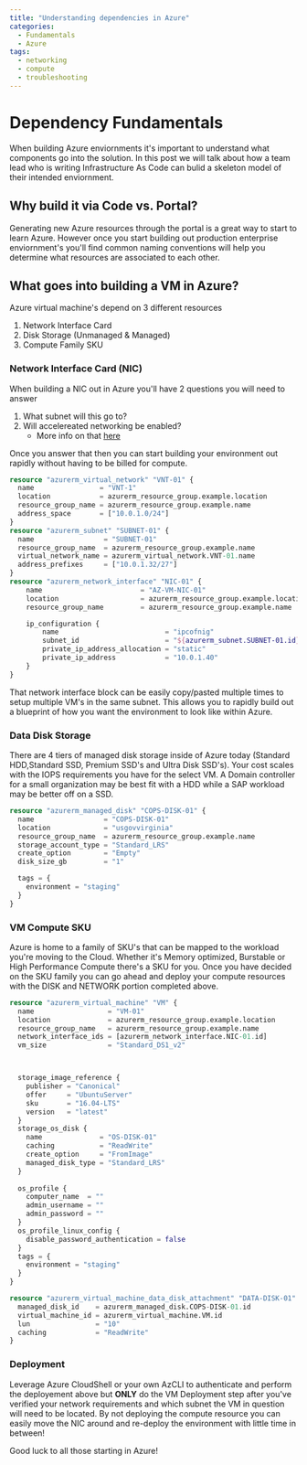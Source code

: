 ```yaml
---
title: "Understanding dependencies in Azure"
categories:
  - Fundamentals
  - Azure
tags:
  - networking
  - compute
  - troubleshooting
---
```



# Dependency Fundamentals

When building Azure enviornments it's important to understand what components go into the solution. In this post we will talk about how a team lead who is writing Infrastructure As Code can bulid a skeleton model of their intended enviornment.

## Why build it via Code vs. Portal?

Generating new Azure resources through the portal is a great way to start to learn Azure. However once you start building out production enterprise enviornment's you'll find common naming conventions will help you determine what resources are associated to each other.

## What goes into building a VM in Azure?

Azure virtual machine's depend on 3 different resources

1. Network Interface Card
2. Disk Storage (Unmanaged & Managed)
3. Compute Family SKU

### Network Interface Card (NIC)

When building a NIC out in Azure you'll have 2 questions you will need to answer

1. What subnet will this go to?
2. Will accelereated networking be enabled? 
   - More info on that [here](https://docs.microsoft.com/en-us/azure/virtual-network/create-vm-accelerated-networking-cli#benefits)

Once you answer that then you can start building your environment out rapidly without having to be billed for compute.

````terraform
resource "azurerm_virtual_network" "VNT-01" {
  name                = "VNT-1"
  location            = azurerm_resource_group.example.location
  resource_group_name = azurerm_resource_group.example.name
  address_space       = ["10.0.1.0/24"]
}
resource "azurerm_subnet" "SUBNET-01" {
  name                 = "SUBNET-01"
  resource_group_name  = azurerm_resource_group.example.name
  virtual_network_name = azurerm_virtual_network.VNT-01.name
  address_prefixes     = ["10.0.1.32/27"]
}
resource "azurerm_network_interface" "NIC-01" {
    name                        = "AZ-VM-NIC-01"
    location                    = azurerm_resource_group.example.location
    resource_group_name         = azurerm_resource_group.example.name

    ip_configuration {
        name                          = "ipcofnig"
        subnet_id                     = "${azurerm_subnet.SUBNET-01.id}"
        private_ip_address_allocation = "static"
        private_ip_address            = "10.0.1.40"
    }
}
````

That network interface block can be easily copy/pasted multiple times to setup multiple VM's in the same subnet. This allows you to rapidly build out a blueprint of how you want the environment to look like within Azure.

### Data Disk Storage

There are 4 tiers of managed disk storage inside of Azure today (Standard HDD,Standard SSD, Premium SSD's and Ultra Disk SSD's). Your cost scales with the IOPS requirements you have for the select VM. A Domain controller for a small organization may be best fit with a HDD while a SAP workload may be better off on a SSD. 

````terraform
resource "azurerm_managed_disk" "COPS-DISK-01" {
  name                 = "COPS-DISK-01"
  location             = "usgovvirginia"
  resource_group_name  = azurerm_resource_group.example.name
  storage_account_type = "Standard_LRS"
  create_option        = "Empty"
  disk_size_gb         = "1"

  tags = {
    environment = "staging"
  }
}
````


### VM Compute SKU

Azure is home to a family of SKU's that can be mapped to the workload you're moving to the Cloud. Whether it's Memory optimized, Burstable or High Performance Compute there's a SKU for you. Once you have decided on the SKU family you can go ahead and deploy your compute resources with the DISK and NETWORK portion completed above.

````terraform
resource "azurerm_virtual_machine" "VM" {
  name                  = "VM-01"
  location              = azurerm_resource_group.example.location
  resource_group_name   = azurerm_resource_group.example.name
  network_interface_ids = [azurerm_network_interface.NIC-01.id]
  vm_size               = "Standard_DS1_v2"



  storage_image_reference {
    publisher = "Canonical"
    offer     = "UbuntuServer"
    sku       = "16.04-LTS"
    version   = "latest"
  }
  storage_os_disk {
    name              = "OS-DISK-01"
    caching           = "ReadWrite"
    create_option     = "FromImage"
    managed_disk_type = "Standard_LRS"
  }
  
  os_profile {
    computer_name  = ""
    admin_username = ""
    admin_password = ""
  }
  os_profile_linux_config {
    disable_password_authentication = false
  }
  tags = {
    environment = "staging"
  }
}

resource "azurerm_virtual_machine_data_disk_attachment" "DATA-DISK-01" {
  managed_disk_id    = azurerm_managed_disk.COPS-DISK-01.id
  virtual_machine_id = azurerm_virtual_machine.VM.id
  lun                = "10"
  caching            = "ReadWrite"
}
````


### Deployment

Leverage Azure CloudShell or your own AzCLI to authenticate and perform the deployement above but **ONLY** do the VM Deployment step after you've verified your network requirements and which subnet the VM in question will need to be located. By not deploying the compute resource you can easily move the NIC around and re-deploy the environment with little time in between!

Good luck to all those starting in Azure!